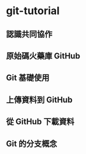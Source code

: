 # git-tutorial

## 認識共同協作

## 原始碼火藥庫 GitHub

## Git 基礎使用

## 上傳資料到 GitHub

## 從 GitHub 下載資料

## Git 的分支概念



